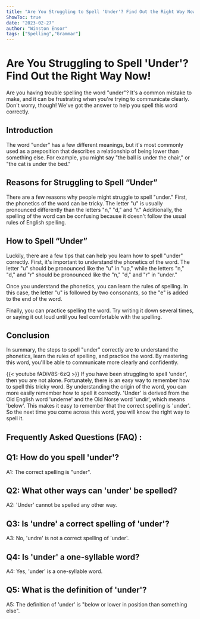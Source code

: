 ```yaml
---
title: "Are You Struggling to Spell 'Under'? Find Out the Right Way Now!"
ShowToc: true 
date: "2023-02-27"
author: "Winston Ensor" 
tags: ["Spelling","Grammar"]
---
```

# Are You Struggling to Spell 'Under'? Find Out the Right Way Now!

Are you having trouble spelling the word "under"? It's a common mistake to make, and it can be frustrating when you're trying to communicate clearly. Don't worry, though! We've got the answer to help you spell this word correctly.

## Introduction

The word "under" has a few different meanings, but it's most commonly used as a preposition that describes a relationship of being lower than something else. For example, you might say "the ball is under the chair," or "the cat is under the bed."

## Reasons for Struggling to Spell “Under”

There are a few reasons why people might struggle to spell "under." First, the phonetics of the word can be tricky. The letter "u" is usually pronounced differently than the letters "n," "d," and "r." Additionally, the spelling of the word can be confusing because it doesn't follow the usual rules of English spelling.

## How to Spell “Under”

Luckily, there are a few tips that can help you learn how to spell "under" correctly. First, it's important to understand the phonetics of the word. The letter "u" should be pronounced like the "u" in "up," while the letters "n," "d," and "r" should be pronounced like the "n," "d," and "r" in "under."

Once you understand the phonetics, you can learn the rules of spelling. In this case, the letter "u" is followed by two consonants, so the "e" is added to the end of the word.

Finally, you can practice spelling the word. Try writing it down several times, or saying it out loud until you feel comfortable with the spelling.

## Conclusion

In summary, the steps to spell "under" correctly are to understand the phonetics, learn the rules of spelling, and practice the word. By mastering this word, you'll be able to communicate more clearly and confidently.

{{< youtube fADiV8S-6zQ >}} 
If you have been struggling to spell 'under', then you are not alone. Fortunately, there is an easy way to remember how to spell this tricky word. By understanding the origin of the word, you can more easily remember how to spell it correctly. 'Under' is derived from the Old English word 'underne' and the Old Norse word 'undir', which means 'below'. This makes it easy to remember that the correct spelling is 'under'. So the next time you come across this word, you will know the right way to spell it.

## Frequently Asked Questions (FAQ) :
## Q1: How do you spell 'under'?
A1: The correct spelling is "under".

## Q2: What other ways can 'under' be spelled?
A2: 'Under' cannot be spelled any other way.

## Q3: Is 'undre' a correct spelling of 'under'?
A3: No, 'undre' is not a correct spelling of 'under'.

## Q4: Is 'under' a one-syllable word?
A4: Yes, 'under' is a one-syllable word.

## Q5: What is the definition of 'under'?
A5: The definition of 'under' is "below or lower in position than something else".





